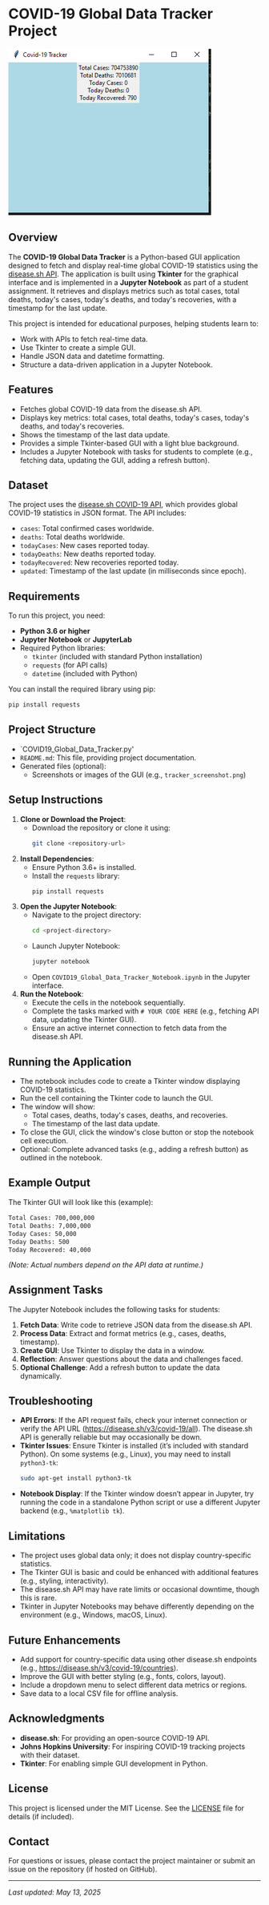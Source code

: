 # COVID-19 Global Data Tracker Project
![image](covid.png)

## Overview
The **COVID-19 Global Data Tracker** is a Python-based GUI application designed to fetch and display real-time global COVID-19 statistics using the [disease.sh API](https://disease.sh/). The application is built using **Tkinter** for the graphical interface and is implemented in a **Jupyter Notebook** as part of a student assignment. It retrieves and displays metrics such as total cases, total deaths, today's cases, today's deaths, and today's recoveries, with a timestamp for the last update.

This project is intended for educational purposes, helping students learn to:
- Work with APIs to fetch real-time data.
- Use Tkinter to create a simple GUI.
- Handle JSON data and datetime formatting.
- Structure a data-driven application in a Jupyter Notebook.

## Features
- Fetches global COVID-19 data from the disease.sh API.
- Displays key metrics: total cases, total deaths, today's cases, today's deaths, and today's recoveries.
- Shows the timestamp of the last data update.
- Provides a simple Tkinter-based GUI with a light blue background.
- Includes a Jupyter Notebook with tasks for students to complete (e.g., fetching data, updating the GUI, adding a refresh button).

## Dataset
The project uses the [disease.sh COVID-19 API](https://disease.sh/v3/covid-19/all), which provides global COVID-19 statistics in JSON format. The API includes:
- `cases`: Total confirmed cases worldwide.
- `deaths`: Total deaths worldwide.
- `todayCases`: New cases reported today.
- `todayDeaths`: New deaths reported today.
- `todayRecovered`: New recoveries reported today.
- `updated`: Timestamp of the last update (in milliseconds since epoch).

## Requirements
To run this project, you need:
- **Python 3.6 or higher**
- **Jupyter Notebook** or **JupyterLab**
- Required Python libraries:
  - `tkinter` (included with standard Python installation)
  - `requests` (for API calls)
  - `datetime` (included with Python)

You can install the required library using pip:
```bash
pip install requests
```

## Project Structure
- `COVID19_Global_Data_Tracker.py'
- `README.md`: This file, providing project documentation.
- Generated files (optional):
  - Screenshots or images of the GUI (e.g., `tracker_screenshot.png`)

## Setup Instructions
1. **Clone or Download the Project**:
   - Download the repository or clone it using:
     ```bash
     git clone <repository-url>
     ```
2. **Install Dependencies**:
   - Ensure Python 3.6+ is installed.
   - Install the `requests` library:
     ```bash
     pip install requests
     ```
3. **Open the Jupyter Notebook**:
   - Navigate to the project directory:
     ```bash
     cd <project-directory>
     ```
   - Launch Jupyter Notebook:
     ```bash
     jupyter notebook
     ```
   - Open `COVID19_Global_Data_Tracker_Notebook.ipynb` in the Jupyter interface.
4. **Run the Notebook**:
   - Execute the cells in the notebook sequentially.
   - Complete the tasks marked with `# YOUR CODE HERE` (e.g., fetching API data, updating the Tkinter GUI).
   - Ensure an active internet connection to fetch data from the disease.sh API.

## Running the Application
- The notebook includes code to create a Tkinter window displaying COVID-19 statistics.
- Run the cell containing the Tkinter code to launch the GUI.
- The window will show:
  - Total cases, deaths, today's cases, deaths, and recoveries.
  - The timestamp of the last data update.
- To close the GUI, click the window's close button or stop the notebook cell execution.
- Optional: Complete advanced tasks (e.g., adding a refresh button) as outlined in the notebook.

## Example Output
The Tkinter GUI will look like this (example):
```
Total Cases: 700,000,000
Total Deaths: 7,000,000
Today Cases: 50,000
Today Deaths: 500
Today Recovered: 40,000
```
*(Note: Actual numbers depend on the API data at runtime.)*

## Assignment Tasks
The Jupyter Notebook includes the following tasks for students:
1. **Fetch Data**: Write code to retrieve JSON data from the disease.sh API.
2. **Process Data**: Extract and format metrics (e.g., cases, deaths, timestamp).
3. **Create GUI**: Use Tkinter to display the data in a window.
4. **Reflection**: Answer questions about the data and challenges faced.
5. **Optional Challenge**: Add a refresh button to update the data dynamically.

## Troubleshooting
- **API Errors**: If the API request fails, check your internet connection or verify the API URL (https://disease.sh/v3/covid-19/all). The disease.sh API is generally reliable but may occasionally be down.
- **Tkinter Issues**: Ensure Tkinter is installed (it’s included with standard Python). On some systems (e.g., Linux), you may need to install `python3-tk`:
  ```bash
  sudo apt-get install python3-tk
  ```
- **Notebook Display**: If the Tkinter window doesn’t appear in Jupyter, try running the code in a standalone Python script or use a different Jupyter backend (e.g., `%matplotlib tk`).

## Limitations
- The project uses global data only; it does not display country-specific statistics.
- The Tkinter GUI is basic and could be enhanced with additional features (e.g., styling, interactivity).
- The disease.sh API may have rate limits or occasional downtime, though this is rare.
- Tkinter in Jupyter Notebooks may behave differently depending on the environment (e.g., Windows, macOS, Linux).

## Future Enhancements
- Add support for country-specific data using other disease.sh endpoints (e.g., https://disease.sh/v3/covid-19/countries).
- Improve the GUI with better styling (e.g., fonts, colors, layout).
- Include a dropdown menu to select different data metrics or regions.
- Save data to a local CSV file for offline analysis.

## Acknowledgments
- **disease.sh**: For providing an open-source COVID-19 API.
- **Johns Hopkins University**: For inspiring COVID-19 tracking projects with their dataset.
- **Tkinter**: For enabling simple GUI development in Python.

## License
This project is licensed under the MIT License. See the [LICENSE](LICENSE) file for details (if included).

## Contact
For questions or issues, please contact the project maintainer or submit an issue on the repository (if hosted on GitHub).

---
*Last updated: May 13, 2025*
